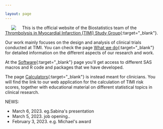 ```yaml
---

layout: page
---
```


<img style="float: left;" hspace="20" src="https://timibiostat.github.io/docs/logo_timi.png">

This is the official website of the Biostatistics team of the [Thrombolysis in Myocardial Infarction (TIMI) Study Group](https://timi.org/){:target="_blank"}.

Our work mainly focuses on the design and analysis of clinical trials conducted at TIMI. You can check the page [What we do](https://timibiostat.github.io/research/){:target="_blank"} for detailed information on the different aspects of our research and work.

At the [Software](https://timibiostat.github.io/software/){:target="_blank"} page you'll get access to different SAS macros and R code and packages that we have developed.

The page [Calculators](https://timibiostat.github.io/calculators/){:target="_blank"} is instead meant for clinicians. You will find the link to our web application for the calculation of TIMI risk scores, together with educational material on different statistical topics in clinical research.

NEWS: 

- March 6, 2023. eg.Sabina's presentation
- March 5, 2023. job opening.. 
- February 3, 2023. e.g. Michael's award


